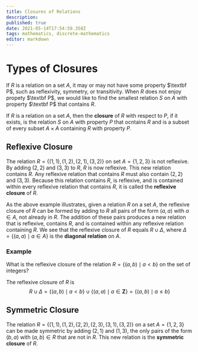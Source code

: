```yaml
---
title: Closures of Relations
description: 
published: true
date: 2021-05-14T17:54:59.358Z
tags: mathematics, discrete-mathematics
editor: markdown
---
```


# Types of Closures

If $R$ is a relation on a set $A$, it may or may not have some property $\textbf P$, such as reflexivity, symmetry, or transitivity. When $R$ does not enjoy propety $\textbf P$, we would like to find the smallest relation $S$ on $A$ with property $\textbf P$ that contains $R$.

If $R$ is a relation on a set $A$, then the **closure** of $R$ with respect to $P$, if it exists, is the relation $S$ on $A$ with property $P$ that ocntains $R$ and is a subset of every subset $A \times A$ containing $R$ with property $P$.

## Reflexive Closure

The relation $R=\{(1,1),(1,2),(2,1),(3,2)\}$ on set $A=\{1,2,3\}$ is not reflexive. By adding $(2,2)$ and $(3,3)$ to $R$, $R$ is now reflexive. This new relation contains $R$. Any reflexive relation that contains $R$ must also contain $(2,2)$ and $(3,3)$. Because this relation contains $R$, is reflexive, and is contained within every reflexive relation that contains $R$, it is called the **reflexive closure** of $R$.

As the above example illustrates, given a relation $R$ on a set $A$, the reflexive closure of $R$ can be formed by adding to $R$ all pairs of the form $(a, a)$ with $a \in A$, not already in $R$. The addition of these pairs produces a new relation that is reflexive, contains $R$, and is contained within any reflexive relation containing $R$. We see that the reflexive closure of $R$ equals $R \cup \Delta$, where $\Delta=\{(a, a) \mid a \in A\}$ is the **diagonal relation** on $A$.

### Example
What is the reflexive closure of the relation $R=\{(a, b) \mid a<b\}$ on the set of integers?

The reflexive closure of $R$ is 
$$
R \cup \Delta=\{(a, b) \mid a<b\} \cup\{(a, a) \mid a \in \mathbf{Z}\}=\{(a, b) \mid a \leq b\}
$$

## Symmetric Closure
The relation $R=\{(1,1),(1,2),(2,2),(2,3),(3,1),(3,2)\}$ on a set $A=\{1,2,3\}$ can be made symmetric by adding $(2,1)$ and $(1,3)$, the only pairs of the form $(b,a)$ with $(a,b) \in R$ that are not in $R$. This new relation is the **symmetric closure** of $R$.
